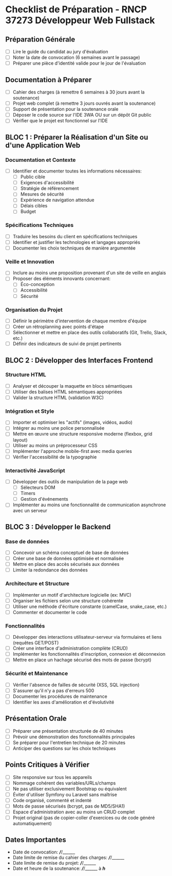# Checklist de Préparation - RNCP 37273 Développeur Web Fullstack

## Préparation Générale

- [ ] Lire le guide du candidat au jury d'évaluation
- [ ] Noter la date de convocation (6 semaines avant le passage)
- [ ] Préparer une pièce d'identité valide pour le jour de l'évaluation

## Documentation à Préparer

- [ ] Cahier des charges (à remettre 6 semaines à 30 jours avant la soutenance)
- [ ] Projet web complet (à remettre 3 jours ouvrés avant la soutenance)
- [ ] Support de présentation pour la soutenance orale
- [ ] Déposer le code source sur l'IDE 3WA OU sur un dépôt Git public
- [ ] Vérifier que le projet est fonctionnel sur l'IDE

## BLOC 1 : Préparer la Réalisation d'un Site ou d'une Application Web

### Documentation et Contexte

- [ ] Identifier et documenter toutes les informations nécessaires:
  - [ ] Public cible
  - [ ] Exigences d'accessibilité
  - [ ] Stratégie de référencement
  - [ ] Mesures de sécurité
  - [ ] Expérience de navigation attendue
  - [ ] Délais cibles
  - [ ] Budget

### Spécifications Techniques

- [ ] Traduire les besoins du client en spécifications techniques
- [ ] Identifier et justifier les technologies et langages appropriés
- [ ] Documenter les choix techniques de manière argumentée

### Veille et Innovation

- [ ] Inclure au moins une proposition provenant d'un site de veille en anglais
- [ ] Proposer des éléments innovants concernant:
  - [ ] Éco-conception
  - [ ] Accessibilité
  - [ ] Sécurité

### Organisation du Projet

- [ ] Définir le périmètre d'intervention de chaque membre d'équipe
- [ ] Créer un rétroplanning avec points d'étape
- [ ] Sélectionner et mettre en place des outils collaboratifs (Git, Trello,
      Slack, etc.)
- [ ] Définir des indicateurs de suivi de projet pertinents

## BLOC 2 : Développer des Interfaces Frontend

### Structure HTML

- [ ] Analyser et découper la maquette en blocs sémantiques
- [ ] Utiliser des balises HTML sémantiques appropriées
- [ ] Valider la structure HTML (validation W3C)

### Intégration et Style

- [ ] Importer et optimiser les "actifs" (images, vidéos, audio)
- [ ] Intégrer au moins une police personnalisée
- [ ] Mettre en œuvre une structure responsive moderne (flexbox, grid layout)
- [ ] Utiliser au moins un préprocesseur CSS
- [ ] Implémenter l'approche mobile-first avec media queries
- [ ] Vérifier l'accessibilité de la typographie

### Interactivité JavaScript

- [ ] Développer des outils de manipulation de la page web
  - [ ] Sélecteurs DOM
  - [ ] Timers
  - [ ] Gestion d'événements
- [ ] Implémenter au moins une fonctionnalité de communication asynchrone avec
      un serveur

## BLOC 3 : Développer le Backend

### Base de données

- [ ] Concevoir un schéma conceptuel de base de données
- [ ] Créer une base de données optimisée et normalisée
- [ ] Mettre en place des accès sécurisés aux données
- [ ] Limiter la redondance des données

### Architecture et Structure

- [ ] Implémenter un motif d'architecture logicielle (ex: MVC)
- [ ] Organiser les fichiers selon une structure cohérente
- [ ] Utiliser une méthode d'écriture constante (camelCase, snake_case, etc.)
- [ ] Commenter et documenter le code

### Fonctionnalités

- [ ] Développer des interactions utilisateur-serveur via formulaires et liens
      (requêtes GET/POST)
- [ ] Créer une interface d'administration complète (CRUD)
- [ ] Implémenter les fonctionnalités d'inscription, connexion et déconnexion
- [ ] Mettre en place un hachage sécurisé des mots de passe (bcrypt)

### Sécurité et Maintenance

- [ ] Vérifier l'absence de failles de sécurité (XSS, SQL injection)
- [ ] S'assurer qu'il n'y a pas d'erreurs 500
- [ ] Documenter les procédures de maintenance
- [ ] Identifier les axes d'amélioration et d'évolutivité

## Présentation Orale

- [ ] Préparer une présentation structurée de 40 minutes
- [ ] Prévoir une démonstration des fonctionnalités principales
- [ ] Se préparer pour l'entretien technique de 20 minutes
- [ ] Anticiper des questions sur les choix techniques

## Points Critiques à Vérifier

- [ ] Site responsive sur tous les appareils
- [ ] Nommage cohérent des variables/URLs/champs
- [ ] Ne pas utiliser exclusivement Bootstrap ou équivalent
- [ ] Éviter d'utiliser Symfony ou Laravel sans maîtrise
- [ ] Code organisé, commenté et indenté
- [ ] Mots de passe sécurisés (bcrypt, pas de MD5/SHA1)
- [ ] Espace d'administration avec au moins un CRUD complet
- [ ] Projet original (pas de copier-coller d'exercices ou de code généré
      automatiquement)

## Dates Importantes

- Date de convocation: _**/**_/______
- Date limite de remise du cahier des charges: _**/**_/______
- Date limite de remise du projet: _**/**_/______
- Date et heure de la soutenance: _**/**_/______ à _**h**_
